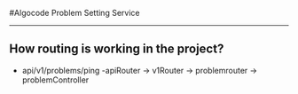 #Algocode Problem Setting Service




_____________________________________________________________

## How routing is working in the project?

- api/v1/problems/ping
      -apiRouter -> v1Router -> problemrouter -> problemController

